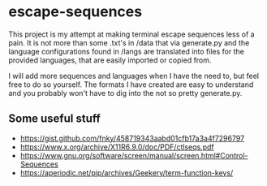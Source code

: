 # escape-sequences

This project is my attempt at making terminal escape sequences less of a pain. It is not more than some .txt's in /data that via generate.py and the language configurations found in /langs are translated into files for the provided languages, that are easily imported or copied from.

I will add more sequences and languages when I have the need to, but feel free to do so yourself. The formats I have created are easy to understand and you probably won't have to dig into the not so pretty generate.py.

## Some useful stuff

- <https://gist.github.com/fnky/458719343aabd01cfb17a3a4f7296797>
- <https://www.x.org/archive/X11R6.9.0/doc/PDF/ctlseqs.pdf>
- <https://www.gnu.org/software/screen/manual/screen.html#Control-Sequences>
- <https://aperiodic.net/pip/archives/Geekery/term-function-keys/>
